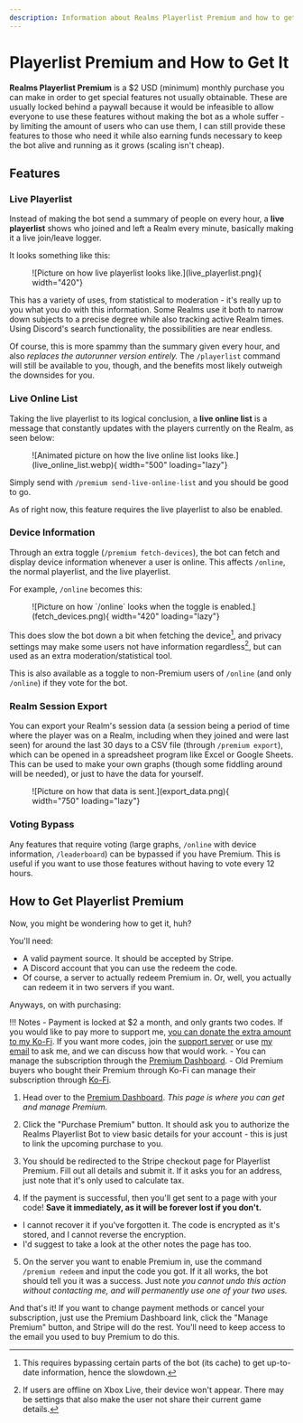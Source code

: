 ```yaml
---
description: Information about Realms Playerlist Premium and how to get it.
---
```



# Playerlist Premium and How to Get It

**Realms Playerlist Premium** is a $2 USD (minimum) monthly purchase you can make in order to get special features not usually obtainable. These are usually locked behind a paywall because it would be infeasible to allow everyone to use these features without making the bot as a whole suffer - by limiting the amount of users who can use them, I can still provide these features to those who need it while also earning funds necessary to keep the bot alive and running as it grows (scaling isn't cheap).

## Features

### Live Playerlist

Instead of making the bot send a summary of people on every hour, a **live playerlist** shows who joined and left a Realm every minute, basically making it a live join/leave logger.

It looks something like this:

<figure markdown>
  ![Picture on how live playerlist looks like.](live_playerlist.png){ width="420"}
</figure>

This has a variety of uses, from statistical to moderation - it's really up to you what you do with this information. Some Realms use it both to narrow down subjects to a precise degree while also tracking active Realm times. Using Discord's search functionality, the possibilities are near endless.

Of course, this is more spammy than the summary given every hour, and also *replaces the autorunner version entirely.* The `/playerlist` command will still be available to you, though, and the benefits most likely outweigh the downsides for you.

### Live Online List

Taking the live playerlist to its logical conclusion, a **live online list** is a message that constantly updates with the players currently on the Realm, as seen below:

<figure markdown>
  ![Animated picture on how the live online list looks like.](live_online_list.webp){ width="500" loading="lazy"}
</figure>

Simply send with `/premium send-live-online-list` and you should be good to go.

As of right now, this feature requires the live playerlist to also be enabled.

### Device Information

Through an extra toggle (`/premium fetch-devices`), the bot can fetch and display device information whenever a user is online. This affects `/online`, the normal playerlist, and the live playerlist.

For example, `/online` becomes this:

<figure markdown>
  ![Picture on how `/online` looks when the toggle is enabled.](fetch_devices.png){ width="420" loading="lazy"}
</figure>

This does slow the bot down a bit when fetching the device[^1], and privacy settings may make some users not have information regardless[^2], but can used as an extra moderation/statistical tool.

This is also available as a toggle to non-Premium users of `/online` (and only `/online`) if they vote for the bot.

### Realm Session Export

You can export your Realm's session data (a session being a period of time where the player was on a Realm, including when they joined and were last seen) for around the last 30 days to a CSV file (through `/premium export`), which can be opened in a spreadsheet program like Excel or Google Sheets. This can be used to make your own graphs (though some fiddling around will be needed), or just to have the data for yourself.

<figure markdown>
  ![Picture on how that data is sent.](export_data.png){ width="750" loading="lazy"}
</figure>

### Voting Bypass

Any features that require voting (large graphs, `/online` with device information, `/leaderboard`) can be bypassed if you have Premium. This is useful if you want to use those features without having to vote every 12 hours.

## How to Get Playerlist Premium

Now, you might be wondering how to get it, huh?

You'll need:
- A valid payment source. It should be accepted by Stripe.
- A Discord account that you can use the redeem the code.
- Of course, a server to actually redeem Premium in. Or, well, you actually can redeem it in two servers if you want.

Anyways, on with purchasing:

!!! Notes
    - Payment is locked at $2 a month, and only grants two codes. If you would like to pay more to support me, [you can donate the extra amount to my Ko-Fi](https://ko-fi.com/astreatss). If you want more codes, join the [support server](https://discord.gg/NSdetwGjpK) or use [my email](mailto:discord@astrea.cc) to ask me, and we can discuss how that would work.
    - You can manage the subscription through the [Premium Dashboard](https://rpldash.astrea.cc/premium/).
      - Old Premium buyers who bought their Premium through Ko-Fi can manage their subscription through [Ko-Fi](https://ko-fi.com).

1. Head over to the [Premium Dashboard](https://rpldash.astrea.cc/premium/). *This page is where you can get and manage Premium.*
    
2. Click the "Purchase Premium" button. It should ask you to authorize the Realms Playerlist Bot to view basic details for your account - this is just to link the upcoming purchase to you.

3. You should be redirected to the Stripe checkout page for Playerlist Premium. Fill out all details and submit it. If it asks you for an address, just note that it's only used to calculate tax.

4. If the payment is successful, then you'll get sent to a page with your code! **Save it immediately, as it will be forever lost if you don't.**

  - I cannot recover it if you've forgotten it. The code is encrypted as it's stored, and I cannot reverse the encryption.
  - I'd suggest to take a look at the other notes the page has too.

5. On the server you want to enable Premium in, use the command `/premium redeem` and input the code you got. If it all works, the bot should tell you it was a success. Just note *you cannot undo this action without contacting me, and will permanently use one of your two uses.*

And that's it! If you want to change payment methods or cancel your subscription, just use the Premium Dashboard link, click the "Manage Premium" button, and Stripe will do the rest. You'll need to keep access to the email you used to buy Premium to do this.

[^1]: This requires bypassing certain parts of the bot (its cache) to get up-to-date information, hence the slowdown.
[^2]: If users are offline on Xbox Live, their device won't appear. There may be settings that also make the user not share their current game details.
